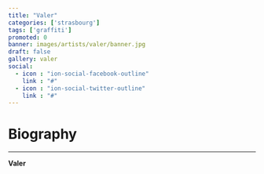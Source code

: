 ```yaml
---
title: "Valer"
categories: ['strasbourg']
tags: ['graffiti']
promoted: 0
banner: images/artists/valer/banner.jpg
draft: false
gallery: valer
social:
  - icon : "ion-social-facebook-outline"
    link : "#"
  - icon : "ion-social-twitter-outline"
    link : "#"
---
```


# Biography
---

**Valer**